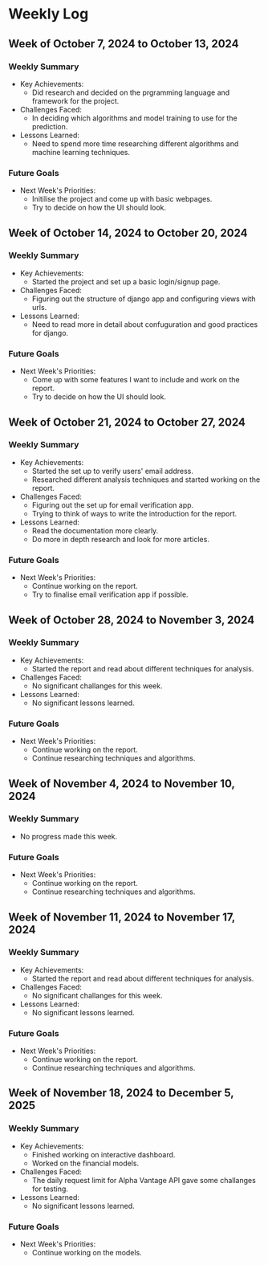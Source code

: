 # Weekly Log 

## Week of October 7, 2024 to October 13, 2024

### Weekly Summary
* Key Achievements:
  * Did research and decided on the prgramming language and framework for the project.
* Challenges Faced:
  * In deciding which algorithms and model training to use for the prediction.
* Lessons Learned:
  * Need to spend more time researching different algorithms and machine learning techniques.

### Future Goals
* Next Week's Priorities:
  * Initilise the project and come up with basic webpages.
  * Try to decide on how the UI should look.

## Week of October 14, 2024 to October 20, 2024

### Weekly Summary
* Key Achievements:
  * Started the project and set up a basic login/signup page.
* Challenges Faced:
  * Figuring out the structure of django app and configuring views with urls.
* Lessons Learned:
  * Need to read more in detail about confuguration and good practices for django.

### Future Goals
* Next Week's Priorities:
  * Come up with some features I want to include and work on the report.
  * Try to decide on how the UI should look.

## Week of October 21, 2024 to October 27, 2024

### Weekly Summary
* Key Achievements:
  * Started the set up to verify users' email address.
  * Researched different analysis techniques and started working on the report. 
* Challenges Faced:
  * Figuring out the set up for email verification app.
  * Trying to think of ways to write the introduction for the report.
* Lessons Learned:
  * Read the documentation more clearly.
  * Do more in depth research and look for more articles. 

### Future Goals
* Next Week's Priorities:
  * Continue working on the report.
  * Try to finalise email verification app if possible.

## Week of October 28, 2024 to November 3, 2024

### Weekly Summary
* Key Achievements:
  * Started the report and read about different techniques for analysis.
* Challenges Faced:
  * No significant challanges for this week.
* Lessons Learned:
  * No significant lessons learned.

### Future Goals
* Next Week's Priorities:
  * Continue working on the report.
  * Continue researching techniques and algorithms.

## Week of November 4, 2024 to November 10, 2024

### Weekly Summary
* No progress made this week.

### Future Goals
* Next Week's Priorities:
  * Continue working on the report.
  * Continue researching techniques and algorithms.

## Week of November 11, 2024 to November 17, 2024

### Weekly Summary
* Key Achievements:
  * Started the report and read about different techniques for analysis.
* Challenges Faced:
  * No significant challanges for this week.
* Lessons Learned:
  * No significant lessons learned.

### Future Goals
* Next Week's Priorities:
  * Continue working on the report.
  * Continue researching techniques and algorithms.

## Week of November 18, 2024 to December 5, 2025

### Weekly Summary
* Key Achievements:
  * Finished working on interactive dashboard.
  * Worked on the financial models. 
* Challenges Faced:
  * The daily request limit for Alpha Vantage API gave some challanges for testing.
* Lessons Learned:
  * No significant lessons learned.

### Future Goals
* Next Week's Priorities:
  * Continue working on the models.